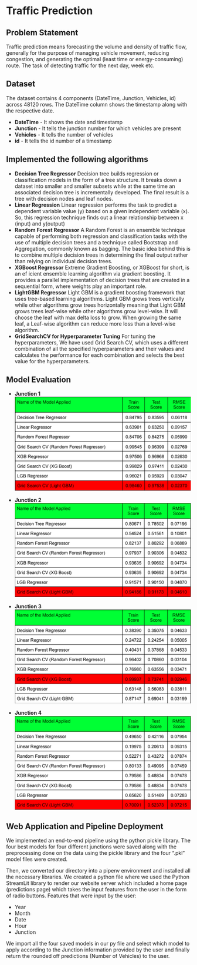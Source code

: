 # Traffic Prediction

## Problem Statement

Traffic prediction means forecasting the volume and
density of traffic flow, generally for the purpose of managing vehicle movement, reducing congestion, and generating the optimal (least time or energy-consuming) route. The task of detecting traffic for the next day, week etc.

## Dataset

The dataset contains 4 components (DateTime, Junction, Vehicles, id)
across 48120 rows. The DateTime column shows the timestamp along with the respective date.

- **DateTime** - It shows the date and timestamp
- **Junction** - It tells the junction number for which vehicles are present
- **Vehicles** - It tells the number of vehicles
- **id** - It tells the id number of a timestamp

 
## Implemented the following algorithms

- **Decision Tree Regressor**
  Decision tree builds regression or classification models in
  the form of a tree structure. It breaks down a dataset into smaller and smaller subsets
  while at the same time an associated decision tree is incrementally developed. The final
  result is a tree with decision nodes and leaf nodes.
- **Linear Regression**
  Linear regression performs the task to predict a dependent
  variable value (y) based on a given independent variable (x). So, this regression
  technique finds out a linear relationship between x (input) and y(output)
- **Random Forest Regressor**
  A Random Forest is an ensemble technique capable of
  performing both regression and classification tasks with the use of multiple decision
  trees and a technique called Bootstrap and Aggregation, commonly known as bagging.
  The basic idea behind this is to combine multiple decision trees in determining the final
  output rather than relying on individual decision trees.
- **XGBoost Regressor**
  Extreme Gradient Boosting, or XGBoost for short, is an ef icient
  ensemble learning algorithm via gradient boosting. It provides a parallel implementation of decision trees that are created in a sequential form, where weights play an important role.
- **LightGBM Regressor**
  Light GBM is a gradient boosting framework that uses
  tree-based learning algorithms. Light GBM grows trees vertically while other algorithms grow trees horizontally meaning that Light GBM grows trees leaf-wise while other algorithms grow level-wise. It will choose the leaf with max delta loss to grow. When growing the same leaf, a Leaf-wise algorithm can reduce more loss than a level-wise algorithm.
- **GridSearchCV for Hyperparameter Tuning**
  For tuning the hyperparameters, We have used Grid Search CV, which uses a different combination of all the specified hyperparameters and their values and calculates the performance for each combination and selects the best value for the hyperparameters.

 
## Model Evaluation

- **Junction 1**
  ![Junction 1](plots/1.png "Junction 1")

- **Junction 2**
  ![Junction 2](plots/2.png "Junction 2")

- **Junction 3**
  ![Junction 3](plots/3.png "Junction 3")

- **Junction 4**
  ![Junction 4](plots/4.png "Junction 4")


## Web Application and Pipeline Deployment

We implemented an end-to-end pipeline using the python pickle library. The four best models
for four different junctions were saved along with the preprocessing done on the data using the
pickle library and the four “.pkl” model files were created.

Then, we converted our directory into a pipenv environment and installed all the necessary
libraries.
We created a python file where we used the Python StreamLit library to render our website
server which included a home page (predictions page) which takes the input features from the
user in the form of radio buttons. 
Features that were input by the user:

- Year
- Month
- Date
- Hour
- Junction

We import all the four saved models in our py file and select which model to apply according to
the Junction information provided by the user and finally return the rounded off predictions
(Number of Vehicles) to the user.
 
